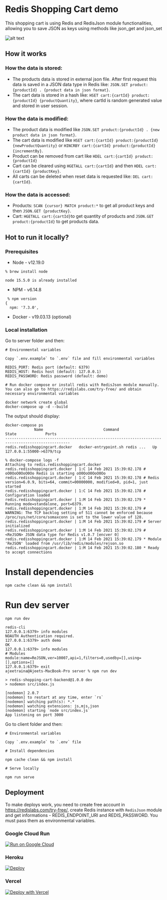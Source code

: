# Redis Shopping Cart demo

This shopping cart is using Redis and RedisJson module functionalities, allowing you to save JSON as keys using methods like json_get and json_set

![alt text](https://github.com/redis-developer/basic-redis-shopping-chart-nodejs/blob/main/preview.png?raw=true)

## How it works

### How the data is stored:
* The products data is stored in external json file. After first request this data is saved in a JSON data type in Redis like: `JSON.SET product:{productId} . {product data in json format}`.
* The cart data is stored in a hash like: `HSET cart:{cartId} product:{productId} {productQuantity}`, where cartId is random generated value and stored in user session.

### How the data is modified:
* The product data is modified like `JSON.SET product:{productId} . {new product data in json format}`.
* The cart data is modified like `HSET cart:{cartId} product:{productId} {newProductQuantity}` or `HINCRBY cart:{cartId} product:{productId} {incrementBy}`.
* Product can be removed from cart like `HDEL cart:{cartId} product:{productId}`
* Cart can be cleared using `HGETALL cart:{cartId}` and then `HDEL cart:{cartId} {productKey}`.
* All carts can be deleted when reset data is requested like: `DEL cart:{cartId}`.

### How the data is accessed:
* Products: `SCAN {cursor} MATCH product:*` to get all product keys and then `JSON.GET {productKey}`.
* Cart: `HGETALL cart:{cartId}`to get quantity of products and `JSON.GET product:{productId}` to get products data.

## Hot to run it locally?

### Prerequisites

- Node - v12.19.0

```
% brew install node
```

```
node 15.5.0 is already installed
```

- NPM - v6.14.8

```
 % npm version
{
  npm: '7.3.0',
```

- Docker - v19.03.13 (optional)

### Local installation

Go to server folder and then:

```
# Environmental variables

Copy `.env.example` to `.env` file and fill environmental variables

REDIS_PORT: Redis port (default: 6379)
REDIS_HOST: Redis host (default: 127.0.0.1)
REDIS_PASSWORD: Redis password (default: demo)

# Run docker compose or install redis with RedisJson module manually. You can also go to https://redislabs.com/try-free/ and obtain necessary environmental variables

docker network create global
docker-compose up -d --build
```

The output should display:

```
docker-compose ps
             Name                           Command               State             Ports          
---------------------------------------------------------------------------------------------------
redis.redisshoppingcart.docker   docker-entrypoint.sh redis ...   Up      127.0.0.1:55000->6379/tcp
```

```
% docker-compose logs -f
Attaching to redis.redisshoppingcart.docker
redis.redisshoppingcart.docker | 1:C 14 Feb 2021 15:39:02.178 # oO0OoO0OoO0Oo Redis is starting oO0OoO0OoO0Oo
redis.redisshoppingcart.docker | 1:C 14 Feb 2021 15:39:02.178 # Redis version=6.0.9, bits=64, commit=00000000, modified=0, pid=1, just started
redis.redisshoppingcart.docker | 1:C 14 Feb 2021 15:39:02.178 # Configuration loaded
redis.redisshoppingcart.docker | 1:M 14 Feb 2021 15:39:02.179 * Running mode=standalone, port=6379.
redis.redisshoppingcart.docker | 1:M 14 Feb 2021 15:39:02.179 # WARNING: The TCP backlog setting of 511 cannot be enforced because /proc/sys/net/core/somaxconn is set to the lower value of 128.
redis.redisshoppingcart.docker | 1:M 14 Feb 2021 15:39:02.179 # Server initialized
redis.redisshoppingcart.docker | 1:M 14 Feb 2021 15:39:02.179 # <ReJSON> JSON data type for Redis v1.0.7 [encver 0]
redis.redisshoppingcart.docker | 1:M 14 Feb 2021 15:39:02.179 * Module 'ReJSON' loaded from /usr/lib/redis/modules/rejson.so
redis.redisshoppingcart.docker | 1:M 14 Feb 2021 15:39:02.180 * Ready to accept connections
```



# Install dependencies

```
npm cache clean && npm install
```

# Run dev server

```
npm run dev
```

```
redis-cli
127.0.0.1:6379> info modules
NOAUTH Authentication required.
127.0.0.1:6379> auth demo
OK
127.0.0.1:6379> info modules
# Modules
module:name=ReJSON,ver=10007,api=1,filters=0,usedby=[],using=[],options=[]
127.0.0.1:6379> exit
ajeetraina@Ajeets-MacBook-Pro server % npm run dev

> redis-shopping-cart-backend@1.0.0 dev
> nodemon src/index.js

[nodemon] 2.0.7
[nodemon] to restart at any time, enter `rs`
[nodemon] watching path(s): *.*
[nodemon] watching extensions: js,mjs,json
[nodemon] starting `node src/index.js`
App listening on port 3000
```


Go to client folder and then:

```
# Environmental variables

Copy `.env.example` to `.env` file

# Install dependencies

npm cache clean && npm install

# Serve locally

npm run serve
```

## Deployment

To make deploys work, you need to create free account in https://redislabs.com/try-free/, create Redis instance with `RedisJson` module and get informations - REDIS_ENDPOINT_URI and REDIS_PASSWORD. You must pass them as environmental variables.

### Google Cloud Run

[![Run on Google
Cloud](https://deploy.cloud.run/button.svg)](https://deploy.cloud.run/?git_repo=https://github.com/redis-developer/basic-redis-shopping-chart-nodejs.git)

### Heroku

[![Deploy](https://www.herokucdn.com/deploy/button.svg)](https://heroku.com/deploy)

### Vercel

[![Deploy with Vercel](https://vercel.com/button)](https://vercel.com/new/git/external?repository-url=https://github.com/redis-developer/basic-redis-shopping-chart-nodejs&env=REDIS_ENDPOINT_URI,REDIS_PASSWORD)
